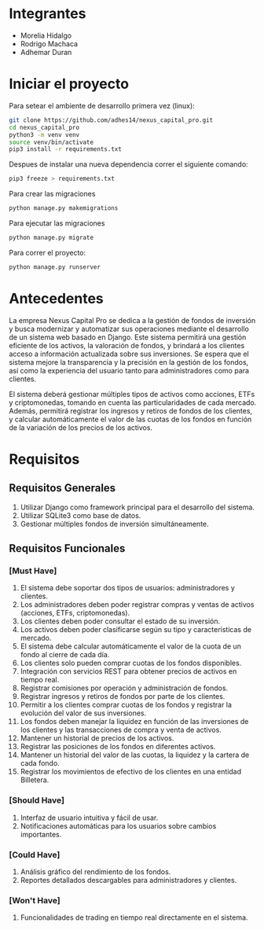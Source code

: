 # Integrantes

- Morelia Hidalgo
- Rodrigo Machaca
- Adhemar Duran

# Iniciar el proyecto

Para setear el ambiente de desarrollo primera vez (linux):
```sh
git clone https://github.com/adhes14/nexus_capital_pro.git
cd nexus_capital_pro
python3 -m venv venv
source venv/bin/activate
pip3 install -r requirements.txt
```

Despues de instalar una nueva dependencia correr el siguiente comando:
```sh
pip3 freeze > requirements.txt
```

Para crear las migraciones
```sh
python manage.py makemigrations
```

Para ejecutar las migraciones
```sh
python manage.py migrate
```

Para correr el proyecto:
```sh
python manage.py runserver
```

# Antecedentes

La empresa Nexus Capital Pro se dedica a la gestión de fondos de inversión y busca modernizar y automatizar sus operaciones mediante el desarrollo de un sistema web basado en Django. Este sistema permitirá una gestión eficiente de los activos, la valoración de fondos, y brindará a los clientes acceso a información actualizada sobre sus inversiones. Se espera que el sistema mejore la transparencia y la precisión en la gestión de los fondos, así como la experiencia del usuario tanto para administradores como para clientes.

El sistema deberá gestionar múltiples tipos de activos como acciones, ETFs y criptomonedas, tomando en cuenta las particularidades de cada mercado. Además, permitirá registrar los ingresos y retiros de fondos de los clientes, y calcular automáticamente el valor de las cuotas de los fondos en función de la variación de los precios de los activos.

# Requisitos

## Requisitos Generales

1. Utilizar Django como framework principal para el desarrollo del sistema.
2. Utilizar SQLite3 como base de datos.
3. Gestionar múltiples fondos de inversión simultáneamente.

## Requisitos Funcionales

### [Must Have]
1. El sistema debe soportar dos tipos de usuarios: administradores y clientes.
2. Los administradores deben poder registrar compras y ventas de activos (acciones, ETFs, criptomonedas).
3. Los clientes deben poder consultar el estado de su inversión.
4. Los activos deben poder clasificarse según su tipo y características de mercado.
5. El sistema debe calcular automáticamente el valor de la cuota de un fondo al cierre de cada día.
6. Los clientes solo pueden comprar cuotas de los fondos disponibles.
7. Integración con servicios REST para obtener precios de activos en tiempo real.
8. Registrar comisiones por operación y administración de fondos.
9. Registrar ingresos y retiros de fondos por parte de los clientes.
10. Permitir a los clientes comprar cuotas de los fondos y registrar la evolución del valor de sus inversiones.
11. Los fondos deben manejar la liquidez en función de las inversiones de los clientes y las transacciones de compra y venta de activos.
12. Mantener un historial de precios de los activos.
13. Registrar las posiciones de los fondos en diferentes activos.
14. Mantener un historial del valor de las cuotas, la liquidez y la cartera de cada fondo.
15. Registrar los movimientos de efectivo de los clientes en una entidad Billetera.

### [Should Have]
1. Interfaz de usuario intuitiva y fácil de usar.
2. Notificaciones automáticas para los usuarios sobre cambios importantes.

### [Could Have]
1. Análisis gráfico del rendimiento de los fondos.
2. Reportes detallados descargables para administradores y clientes.

### [Won't Have]
1. Funcionalidades de trading en tiempo real directamente en el sistema.
